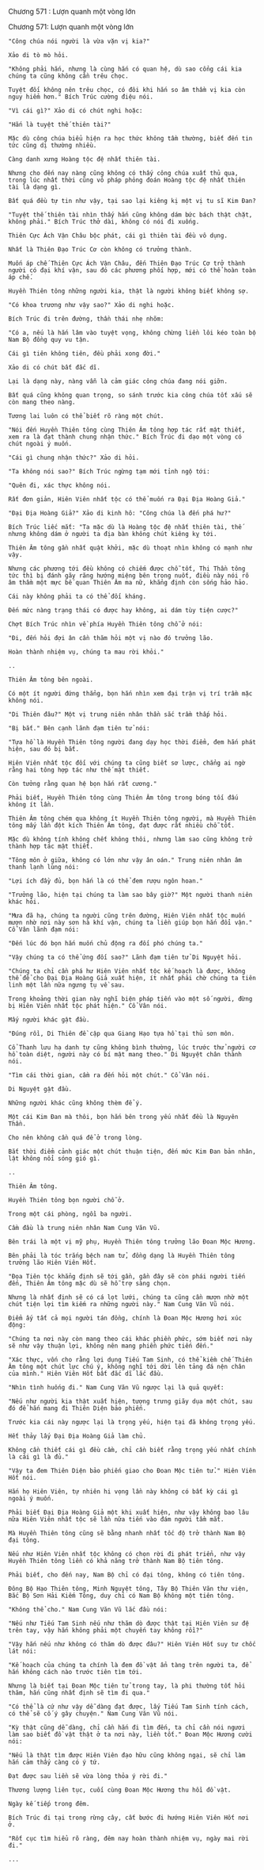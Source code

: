 




Chương 571 : Lượn quanh một vòng lớn


Chương 571: Lượn quanh một vòng lớn

	"Công chúa nói người là vừa vặn vị kia?"

	Xảo di tò mò hỏi.

	"Không phải hắn, nhưng là cùng hắn có quan hệ, dù sao cổng cái kia chúng ta cũng không cần trêu chọc.

	Tuyệt đối không nên trêu chọc, có đôi khi hắn so âm thầm vị kia còn nguy hiểm hơn." Bích Trúc cường điệu nói.

	"Vì cái gì?" Xảo di có chút nghi hoặc:

	"Hắn là tuyệt thế thiên tài?"

	Mặc dù công chúa biểu hiện ra học thức không tầm thường, biết đến tin tức cũng dị thường nhiều.

	Càng danh xưng Hoàng tộc đệ nhất thiên tài.

	Nhưng cho đến nay nàng cũng không có thấy công chúa xuất thủ qua, trong lúc nhất thời cũng vô pháp phỏng đoán Hoàng tộc đệ nhất thiên tài là dạng gì.

	Bất quá đều tự tin như vậy, tại sao lại kiêng kị một vị tu sĩ Kim Đan?

	"Tuyệt thế thiên tài nhìn thấy hắn cũng không dám bức bách thật chặt, không phải." Bích Trúc thở dài, không có nói đi xuống.

	Thiên Cực Ách Vận Châu bộc phát, cái gì thiên tài đều vô dụng.

	Nhất là Thiên Đạo Trúc Cơ còn không có trưởng thành.

	Muốn áp chế Thiên Cực Ách Vận Châu, đến Thiên Đạo Trúc Cơ trở thành người có đại khí vận, sau đó các phương phối hợp, mới có thể hoàn toàn áp chế.

	Huyền Thiên tông những người kia, thật là người không biết không sợ.

	"Có khoa trương như vậy sao?" Xảo di nghi hoặc.

	Bích Trúc đi trên đường, thần thái nhẹ nhõm:

	"Có a, nếu là hắn lâm vào tuyệt vọng, không chừng liền lôi kéo toàn bộ Nam Bộ đồng quy vu tận.

	Cái gì tiên không tiên, đều phải xong đời."

	Xảo di có chút bất đắc dĩ.

	Lại là dạng này, nàng vẫn là cảm giác công chúa đang nói giỡn.

	Bất quá cũng không quan trọng, so sánh trước kia công chúa tốt xấu sẽ còn mang theo nàng.

	Tương lai luôn có thể biết rõ ràng một chút.

	"Nói đến Huyền Thiên tông cùng Thiên Âm tông hợp tác rất mật thiết, xem ra là đạt thành chung nhận thức." Bích Trúc đi dạo một vòng có chút ngoài ý muốn.

	"Cái gì chung nhận thức?" Xảo di hỏi.

	"Ta không nói sao?" Bích Trúc ngừng tạm mới tỉnh ngộ tới:

	"Quên đi, xác thực không nói.

	Rất đơn giản, Hiên Viên nhất tộc có thể muốn ra Đại Địa Hoàng Giả."

	"Đại Địa Hoàng Giả?" Xảo di kinh hô: "Công chúa là đến phá hư?"

	Bích Trúc liếc mắt: "Ta mặc dù là Hoàng tộc đệ nhất thiên tài, thế nhưng không dám ở người ta địa bàn không chút kiêng kỵ tới.

	Thiên Âm tông gần nhất quật khởi, mặc dù thoạt nhìn không có mạnh như vậy.

	Nhưng các phương tới đều không có chiếm được chỗ tốt, Thi Thần tông tức thì bị đánh gãy răng hướng miệng bên trong nuốt, điều này nói rõ âm thầm một mực bế quan Thiên Âm ma nữ, khẳng định còn sống hảo hảo.

	Cái này không phải ta có thể đối kháng.

	Đến mức nàng trạng thái có được hay không, ai dám tùy tiện cược?"

	Chợt Bích Trúc nhìn về phía Huyền Thiên tông chỗ ở nói:

	"Đi, đến hỏi đợi ân cần thăm hỏi một vị nào đó trưởng lão.

	Hoàn thành nhiệm vụ, chúng ta mau rời khỏi."

	..

	Thiên Âm tông bên ngoài.

	Có một ít người đứng thẳng, bọn hắn nhìn xem đại trận vị trí trầm mặc không nói.

	"Di Thiên đâu?" Một vị trung niên nhân thần sắc trầm thấp hỏi.

	"Bị bắt." Bên cạnh lãnh đạm tiên tử nói:

	"Tựa hồ là Huyền Thiên tông người đang dạy học thời điểm, đem hắn phát hiện, sau đó bị bắt.

	Hiên Viên nhất tộc đối với chúng ta cũng biết sơ lược, chẳng ai ngờ rằng hai tông hợp tác như thế mật thiết.

	Còn tưởng rằng quan hệ bọn hắn rất cương."

	Phải biết, Huyền Thiên tông cùng Thiên Âm tông trong bóng tối đấu không ít lần.

	Thiên Âm tông chém qua không ít Huyền Thiên tông người, mà Huyền Thiên tông mấy lần đột kích Thiên Âm tông, đạt được rất nhiều chỗ tốt.

	Mặc dù không tính không chết không thôi, nhưng làm sao cũng không trở thành hợp tác mật thiết.

	"Tông môn ở giữa, không có lớn như vậy ân oán." Trung niên nhân âm thanh lạnh lùng nói:

	"Lợi ích đầy đủ, bọn hắn là có thể đem rượu ngôn hoan."

	"Trưởng lão, hiện tại chúng ta làm sao bây giờ?" Một người thanh niên khác hỏi.

	"Mưa đã hạ, chúng ta người cũng trên đường, Hiên Viên nhất tộc muốn mượn nhờ nơi này sơn hà khí vận, chúng ta liền giúp bọn hắn đổi vận." Cổ Vân lãnh đạm nói:

	"Đến lúc đó bọn hắn muốn chủ động ra đối phó chúng ta."

	"Vậy chúng ta có thể ứng đối sao?" Lãnh đạm tiên tử Di Nguyệt hỏi.

	"Chúng ta chỉ cần phá hư Hiên Viên nhất tộc kế hoạch là được, không thể để cho Đại Địa Hoàng Giả xuất hiện, ít nhất phải chờ chúng ta tiên linh một lần nữa ngưng tụ về sau.

	Trong khoảng thời gian này nghĩ biện pháp tiến vào một số người, đừng bị Hiên Viên nhất tộc phát hiện." Cổ Vân nói.

	Mấy người khác gật đầu.

	"Đúng rồi, Di Thiên đề cập qua Giang Hạo tựa hồ tại thủ sơn môn.

	Cổ Thanh lưu hạ danh tự cũng không bình thường, lúc trước thử người cơ hồ toàn diệt, người này có bí mật mang theo." Di Nguyệt chân thành nói.

	"Tìm cái thời gian, cầm ra đến hỏi một chút." Cổ Vân nói.

	Di Nguyệt gật đầu.

	Những người khác cũng không thèm để ý.

	Một cái Kim Đan mà thôi, bọn hắn bên trong yếu nhất đều là Nguyên Thần.

	Cho nên không cần quá để ở trong lòng.

	Bắt thời điểm cảnh giác một chút thuận tiện, đến mức Kim Đan bản nhân, lật không nổi sóng gió gì.

	..

	Thiên Âm tông.

	Huyền Thiên tông bọn người chỗ ở.

	Trong một cái phòng, ngồi ba người.

	Cầm đầu là trung niên nhân Nam Cung Văn Vũ.

	Bên trái là một vị mỹ phụ, Huyền Thiên tông trưởng lão Đoan Mộc Hương.

	Bên phải là tóc trắng bệch nam tử, đồng dạng là Huyền Thiên tông trưởng lão Hiên Viên Hốt.

	"Đọa Tiên tộc khẳng định sẽ tới gần, gần đây sẽ còn phái người tiến đến, Thiên Âm tông mặc dù sẽ hỗ trợ sàng chọn.

	Nhưng là nhất định sẽ có cá lọt lưới, chúng ta cũng cần mượn nhờ một chút tiện lợi tìm kiếm ra những người này." Nam Cung Văn Vũ nói.

	Điểm ấy tất cả mọi người tán đồng, chính là Đoan Mộc Hương hơi xúc động:

	"Chúng ta nơi này còn mang theo cái khác phiền phức, sớm biết nơi này sẽ như vậy thuận lợi, không nên mang phiền phức tiến đến."

	"Xác thực, vốn cho rằng lợi dụng Tiếu Tam Sinh, có thể kiềm chế Thiên Âm tông một chút lực chú ý, không nghĩ tới dời lên tảng đá nện chân của mình." Hiên Viên Hốt bất đắc dĩ lắc đầu.

	"Nhìn tình huống đi." Nam Cung Văn Vũ ngược lại là quả quyết:

	"Nếu như người kia thật xuất hiện, tượng trưng giãy dụa một chút, sau đó để hắn mang đi Thiên Diện bảo phiến.

	Trước kia cái này ngược lại là trọng yếu, hiện tại đã không trọng yếu.

	Hết thảy lấy Đại Địa Hoàng Giả làm chủ.

	Không cần thiết cái gì đều cầm, chỉ cần biết rằng trọng yếu nhất chính là cái gì là đủ."

	"Vậy ta đem Thiên Diện bảo phiến giao cho Đoan Mộc tiên tử." Hiên Viên Hốt nói.

	Hắn họ Hiên Viên, tự nhiên hi vọng lần này không có bất kỳ cái gì ngoài ý muốn.

	Phải biết Đại Địa Hoàng Giả một khi xuất hiện, như vậy không bao lâu nữa Hiên Viên nhất tộc sẽ lần nữa tiến vào đám người tầm mắt.

	Mà Huyền Thiên tông cũng sẽ bằng nhanh nhất tốc độ trở thành Nam Bộ đại tông.

	Nếu như Hiên Viên nhất tộc không có chọn rời đi phát triển, như vậy Huyền Thiên tông liền có khả năng trở thành Nam Bộ tiên tông.

	Phải biết, cho đến nay, Nam Bộ chỉ có đại tông, không có tiên tông.

	Đông Bộ Hạo Thiên tông, Minh Nguyệt tông, Tây Bộ Thiên Văn thư viện, Bắc Bộ Sơn Hải Kiếm Tông, duy chỉ có Nam Bộ không một tiên tông.

	"Không thể cho." Nam Cung Văn Vũ lắc đầu nói:

	"Nếu như Tiếu Tam Sinh nếu như thăm dò được thật tại Hiên Viên sư đệ trên tay, vậy hắn không phải một chuyến tay không rồi?"

	"Vậy hắn nếu như không có thăm dò được đâu?" Hiên Viên Hốt suy tư chốc lát nói:

	"Kế hoạch của chúng ta chính là đem đồ vật ẩn tàng trên người ta, để hắn không cách nào trước tiên tìm tới.

	Nhưng là biết tại Đoan Mộc tiên tử trong tay, là phi thường tốt hỏi thăm, hắn cũng nhất định sẽ tìm đi qua."

	"Có thể là cứ như vậy dễ dàng đạt được, lấy Tiếu Tam Sinh tính cách, có thể sẽ cố ý gây chuyện." Nam Cung Văn Vũ nói.

	"Kỳ thật cũng dễ dàng, chỉ cần hắn đi tìm đến, ta chỉ cần nói ngươi làm sao biết đồ vật thật ở ta nơi này, liền tốt." Đoan Mộc Hương cười nói:

	"Nếu là thật tìm được Hiên Viên đạo hữu cũng không ngại, sẽ chỉ làm hắn cảm thấy càng có ý tứ.

	Đạt được sau liền sẽ vừa lòng thỏa ý rời đi."

	Thương lượng liên tục, cuối cùng Đoan Mộc Hương thu hồi đồ vật.

	Ngày kế tiếp trong đêm.

	Bích Trúc đi tại trong rừng cây, cất bước đi hướng Hiên Viên Hốt nơi ở.

	"Rốt cục tìm hiểu rõ ràng, đêm nay hoàn thành nhiệm vụ, ngày mai rời đi."

	...




